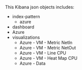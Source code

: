 This Kibana json objects includes:

* index-pattern
  * azure
* dashboard
 * Azure
* visualizations
  * Azure - VM - Metric NetIn
  * Azure - VM - Metric NetOut
  * Azure - VM - Line CPU
  * Azure - VM - Heat Map CPU
  * Azure - Data
